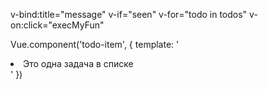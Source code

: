 v-bind:title="message"
v-if="seen"
v-for="todo in todos"
v-on:click="execMyFun"

Vue.component('todo-item', {
  template: '<li>Это одна задача в списке</li>'
})
<ol>
  <!-- Создаём экземпляр компонента todo-item -->
  <todo-item></todo-item>
</ol>

